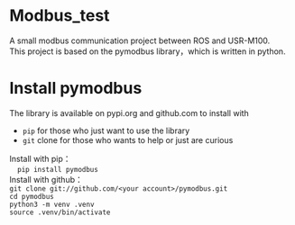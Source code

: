 # Modbus_test
A small modbus communication project between ROS and USR-M100.  
This project is based on the pymodbus library，which is written in python.  
# Install pymodbus
The library is available on pypi.org and github.com to install with  
- `pip` for those who just want to use the library  
- `git` clone for those who wants to help or just are curious

Install with pip：  
&emsp;`pip install pymodbus`  
Install with github：  
  `git clone git://github.com/<your account>/pymodbus.git`  
  `cd pymodbus`  
  `python3 -m venv .venv`  
  `source .venv/bin/activate`  


